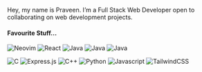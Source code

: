 
 Hey, my name is Praveen. I’m a Full Stack Web Developer open to collaborating on web development projects.

#### Favourite Stuff...

![Neovim](https://img.shields.io/badge/Neovim-0c1017.svg?logo=neovim&logoColor=54AEFF&style=for-the-badge)
![React](https://img.shields.io/badge/React-0c1017.svg?logo=react&logoColor=54AEFF&style=for-the-badge)
![Java](https://img.shields.io/badge/Java-0c1017.svg?logo=openjdk&logoColor=F89820&style=for-the-badge)
![Java](https://img.shields.io/badge/Java-0c1017.svg?logo=java&logoColor=F89820&style=for-the-badge)
![Java](https://img.shields.io/badge/Java-0c1017.svg?logo=openjdk&logoColor=54AEFF&style=for-the-badge)

![C](https://img.shields.io/badge/c-0c1017.svg?logo=c&logoColor=54AEFF&style=for-the-badge)
![Express.js](https://img.shields.io/badge/Express.js-0c1017.svg?logo=express&logoColor=54AEFF&style=for-the-badge)
![C++](https://custom-icon-badges.demolab.com/badge/C++-0c1017.svg?logo=cpp2&logoColor=54AEFF&style=for-the-badge)
![Python](https://img.shields.io/badge/Python-0c1017.svg?logo=python&logoColor=54AEFF&style=for-the-badge)
![Javascript](https://img.shields.io/badge/JavaScript-0c1017.svg?logo=javascript&logoColor=54AEFF&style=for-the-badge)
![TailwindCSS](https://img.shields.io/badge/Tailwindcss-0c1017.svg?logo=tailwindcss&logoColor=54AEFF&style=for-the-badge)

<!--


<!---**praveen24sriv/praveen24sriv** is a ✨ _special_ ✨ repository because its `README.md` (this file) appears on your GitHub profile.

Here are some ideas to get you started:

- 🔭 I’m currently working on ...💁🏻
- 
- 👯 I’m looking to collaborate on ...
- 🤔 I’m looking for help with ...
- 💬 Ask me about ...
- 📫 How to reach me: ...
- 😄 Pronouns: ...
- ⚡ Fun fact: ...
-->
